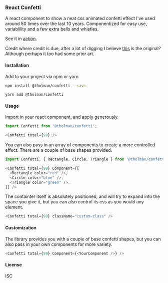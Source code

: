 ### React Confetti

A react component to show a neat css animated confetti effect I've used around 50 times over the last 10 years. Componentized for easy use, variablility and a few extra bells and whistles.

See it in [action](https://tholman.com/react-confetti/).

Credit where credit is due, after a lot of digging I believe [this](https://codepen.io/lukemeyrick/pen/oNoQROr) is the original? Although perhaps it too had some prior art.

#### Installation
Add to your project via npm or yarn

```bash
npm install @tholman/confetti --save
```

```bash
yarn add @tholman/confetti
```

#### Usage
Import in your react component, and apply generously.

```javascript
import Confetti from '@tholman/confetti';
```

```javascript
<Confetti total={99} />
```

You can also pass in an array of components to create a more controlled effect. There are a couple of base shapes provided.

```javascript
import Confetti, { Rectangle, Circle, Triangle } from '@tholman/confetti';
```

```javascript
<Confetti total={99} Component={[
  <Rectangle color="red" />,
  <Circle color="blue" />,
  <Triangle color="green" />,
]} />
```

The containter itself is absolutely positioned, and will try to expand into the space you give it, but you can also control its css as you would any element.

```javascript
<Confetti total={99} className="custom-class" />
```

#### Customization

The library provides you with a couple of base confetti shapes, but you can also pass in your own components for more variety.

```javascript
<Confetti total={99} Component={<YourComponent />} />
```

#### License
ISC
